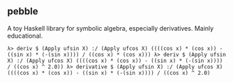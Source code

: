 pebble
------

A toy Haskell library for symbolic algebra, especially derivatives. Mainly educational. 

`λ> deriv $ (Apply ufsin X) :/ (Apply ufcos X)
((((cos x) * (cos x)) - ((sin x) * (-(sin x)))) / ((cos x) * (cos x)))
λ> deriv $ (Apply ufsin X) :/ (Apply ufcos X)
((((cos x) * (cos x)) - ((sin x) * (-(sin x)))) / ((cos x) ^ 2.0))
λ> derivative $ (Apply ufsin X) :/ (Apply ufcos X)
((((cos x) * (cos x)) - ((sin x) * (-(sin x)))) / ((cos x) ^ 2.0)
`
